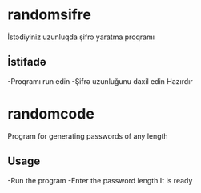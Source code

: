 # randomsifre
İstədiyiniz uzunluqda şifrə yaratma proqramı

## İstifadə
-Proqramı run edin
-Şifrə uzunluğunu daxil edin
Hazırdır

# randomcode
Program for generating passwords of any length

## Usage
-Run the program
-Enter the password length
It is ready
